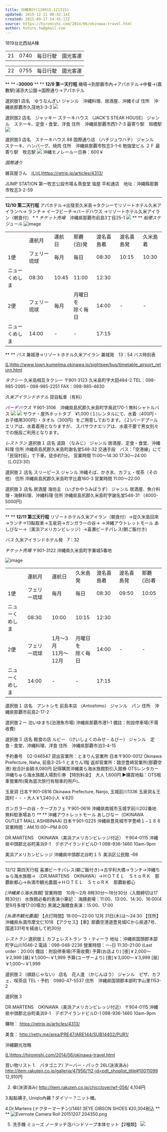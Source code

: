 ```yaml
---
title: 沖縄旅行(120915-121315)
updated: 2015-12-11 08:42:14Z
created: 2015-09-17 14:45:17Z
source: https://hiromishi.com/2014/06/okinawa-travel.html
author: hotoro.tw@gmail.com
---
```


1819台北西站A棟

|     |     |     |     |
| --- | --- | --- | --- |
| 21  | 0740 | 每日行駛 | 國光客運 |

|     |     |     |     |
| --- | --- | --- | --- |
| 22  | 0755 | 每日行駛 | 國光客運 |

**
**
**-30000**
**
**
**12/9 第一天行程**
機場→到那霸市內→アパホテル→中餐→(嘉數駅)浦添大公園→国際通り→アパホテル

選択肢1
店名　ゆうなんぎい
ジャンル　沖縄料理、居酒屋、沖縄そば
住所　沖縄県那覇市久茂地3-3-3
![](../../../_resources/50079084f0cf45f5c7ec53b71d8e6f1d.png)

選択肢2
店名　ジャッキー ステーキハウス （JACK'S STEAK HOUSE）
ジャンル　ステーキ、定食・食堂、洋食
住所　沖縄県那覇市西1-7-3
最寄り駅　旭橋駅
![](../../../_resources/9438e25d21ba1b3a32ec5776fcf0f7be.png)

選択肢3
店名　ステーキハウス 88 国際通り店 （ハチジュウハチ）
ジャンル　ステーキ、ハンバーグ、焼肉
住所　沖縄県那覇市牧志3-1-6 勉強堂ビル ２Ｆ
最寄り駅　牧志駅
![](../../../_resources/3c6e6c06b1a887e019b1c4d9a3eb2361.png)
沖縄モノレール一日券：600￥

*国際通り*

雑貨屋さん　[(L)](https://retrip.jp/articles/4313/)[(L)](https://retrip.jp/articles/4313/)https://retrip.jp/articles/4313/

JUMP STATION
第一牧志公設市場＆燕食堂
塩屋 平和通店　地址：沖繩縣那霸市牧志3-2-59

* * *

**12/10 第二天行程**
アパホテル→出發至久米島→タクシーでリゾートホテル久米アイランへ→
ランチ→ イーフビーチ→バーデハウス →リゾートホテル久米アイラン（朝食付）
*
*
*チケット売場*　沖縄県那覇市前島3丁目25-1
![](../../../_resources/a35b5b305fd7059e43f618ec2a69ec66.png)
**
**
*船便スケジュール*
![image](../../../_resources/0e46bf2b3e6b4145db043c84672d5310.gif)

|     |     |     |     |     |     |     |
| --- | --- | --- | --- | --- | --- | --- |
|     | 運航月 | 運航日 | 那覇(泊)発 | 渡名喜島着 | 渡名喜島発 | 久米島着 |
| 1便  | フェリー琉球 | 毎月  | 毎日  | 08:30 | 10:15 | 10:30 | 11:50 |
| ニューくめしま | 08:30 | 10:45 | 11:00 | 12:30 |
| 2便  | フェリー琉球 | 毎月  | 月曜日を<br>除く毎日 | 14:00 | -   | -   | 16:50 |
| ニューくめしま | 14:00 | -   | -   | 17:15 |

**
**
*バス*
兼城港→リゾートホテル久米アイラン
兼城発　13：54
バス時刻表

[(L)](http://www.town.kumejima.okinawa.jp/sightsee/bus/timetable_airport_return.html)http://www.town.kumejima.okinawa.jp/sightsee/bus/timetable_airport_return.html

*タクシー*
久米島相互タクシー
〒901-3123 久米島町字大田484-2
TEL：098-985-2095・098-985-2251 FAX：098-985-4630

*久米アイランドホテル*
貸自転車（有料）

*バーデハウス*
〒901-3106　沖縄県島尻郡久米島町字奥武170-1
無料シャトルバス
![](../../../_resources/76586aa8ab17281a652ab82a6138edde.png)
![](../../../_resources/a13d99f90988cad313cc7ffe4e94b081.png)
サウナ・屋外ホットタブ　¥1,000
(１)レンタルにて、水着（400円・お子様用300円）・タオル（300円）をご用意しております。
(２)バーデプールエリアは、水着着用となりますが、
スパサウナエリアは、水着不要で男女別々での施設ご利用となります。

*レストラン*
選択肢１
店名 波路 （なみじ）
ジャンル 居酒屋、定食・食堂、沖縄料理
住所 沖縄県島尻郡久米島町謝名堂548-32
交通手段　バス：「空港線」にて「民宿村前」で下車。徒歩約1分。
営業時間
11:00～14:30
17:30～24:00（L.O23:30）

選択肢２
店名 スリーピース
ジャンル 沖縄そば、かき氷、カフェ・喫茶（その他）
住所 沖縄県島尻郡久米島町字比嘉160-3
営業時間
11:00～22:00

選択肢３
店名 居酒屋 海坊主 （いざかやうみぼうず）
ジャンル 居酒屋、魚介料理・海鮮料理、沖縄料理
住所 沖縄県島尻郡久米島町字謝名堂548-31
（4000-5000円）

* * *

**
**
**12/11 第三天行程**
リゾートホテル久米アイラン（朝食付）→從久米島回來→ランチ→13點取車→玉泉洞→ガンガラーの谷→
→沖縄アウトレットモール あしびなー→（美浜アメリカンビレッジ）→喜瀬ビーチパレス(朝ご飯付き)

*バス*
久米アイランドホテル発　7：32

*チケット売場*
〒901-3122
沖縄県久米島町字兼城5番地

![image](../../../_resources/f5e88482c8d4713411f0556bcfe2cfdb.gif)

|     |     |     |     |     |     |     |
| --- | --- | --- | --- | --- | --- | --- |
|     | 運航月 | 運航日 | 久米島発 | 渡名喜島着 | 渡名喜島発 | 那覇(泊)着 |
| 1便  | フェリー琉球 | 毎月  | 毎日  | 08:30 | 09:50 | 10:05 | 11:50 |
| ニューくめしま | 08:30 | 10:00 | 10:15 | 12:30 |
| 2便  | フェリー琉球 | 1月～3月<br>11月～12月 | 月曜日を<br>除く毎日 | 14:00 | -   | -   | 16:50 |
| ニューくめしま | 14:00 | -   | -   | 17:15 |

選択肢１
店名　アントシモ 前島本店 （Antoshimo）
ジャンル　パン
住所　沖縄県那覇市前島2-17-2

選択肢２ー
泊いゆまち(泊港魚市場)
沖縄県那覇市港1-1
備註：附設停車場(不需收費)

選択肢３
店名 軽食の店 ルビー （けいしょくのみせ・るびー）
ジャンル　定食・食堂、沖縄料理、洋食
住所　沖縄県那覇市泊3-4-15

予約番号　02-046547
貸出営業所：とまりん営業所
日本〒900-0012 Okinawa Prefecture, Naha, 前島3-25-1 とまりん1階
返却営業所：臨空豊崎営業所(那覇空港)
総合計金額:8,080円
記得購買沖縄美ら海水族館割引入館券
OTSレンタカー 沖縄ちゅら海水族館入場割引券
【特別料金】　大人 1,600円
►購買地點：OTS租車營業所(需為當次旅行有租車的用戶)、

玉泉洞
日本〒901-0616 Okinawa Prefecture, Nanjo, 玉城前川1336
玉泉洞＆王国村・・・大人￥1,240小人 ￥620

ガンガラーの谷・ケーブカフェ
〒901-0616 沖縄県南城市玉城字前川202番地
無料駐車場あり
**
**
沖縄アウトレットモール あしびなー（OKINAWA OUTLET MALL ASHIBINAA)
日本〒901-0225 沖縄県豊見城市字豊崎１−１８８
営業時間：AM.10:00～PM.8:00

DR.MARTENS　OKINAWA（美浜アメリカンビレッジ付近）
〒904-0115
沖縄県中頭郡北谷町美浜9-1　デボアイランドビルD-1
098-936-1460 10am-9pm

美浜アメリカンビレッジ
沖縄県中頭郡北谷町１５ 美浜区公民館 -69

* * *

12/12 第四天行程
喜瀬ビーチパレス(朝ご飯付き)→古宇利大橋→ランチ→沖縄ちゅら海水族館→
（DR.MARTENS　OKINAWA）→ＨＯＴＥＬ　ＳｔｏＲＫ　那覇新都心→糸満市観光農園→ＨＯＴＥＬ　ＳｔｏＲＫ　那覇新都心

*[沖縄美ら海水族館]*
営業時間　10月～2月
8時30分～18分30分（入館締切は17時30分）
水族館必看的表演小筆記：
海豚劇場：11:00、13:00、14:30、16:00(4至9月多增17:00場次)
黑潮之海餵食表演：15:00、17:00

*[糸満市観光農園]*
【点灯時間】18:00～22:00 12月 31日(木)は～24:30
【住所】沖縄県糸満市摩文仁1018
【アクセス】【車】那覇空港道豊見城ICから県道7号、国道331号を経由して約30分

*レストラン*
選択肢１
カフェレストラン ラ・ティーラ
地址：沖縄県国頭郡本部町字山川1046-2
電話：098-048-2236
營業時間：一-日 11:30–21:00 (Last order：20:00)
備註：附設停車場(不需收費)
予算(お店より)
[夜]￥2,000～￥2,999 [昼]￥1,000～￥1,999
予算(ユーザーより)
[夜]￥3,000～￥3,999 [昼]￥1,000～￥1,999

選択肢２（順路じゃない）
店名　花人逢 （かじんほう）
ジャンル　ピザ、カフェ、喫茶店
TEL・予約　0980-47-5537
住所　沖縄県国頭郡本部町字山里1153-2

選択肢３

DR.MARTENS　OKINAWA（美浜アメリカンビレッジ付近）
〒904-0115
沖縄県中頭郡北谷町美浜9-1　デボアイランドビルD-1
098-936-1460 10am-9pm

購物：
https://retrip.jp/articles/4313/

美食：
http://retty.me/area/PRE47/ARE144/SUB14402/PUR1/

沖繩觀光攻略

[(L)](https://hiromishi.com/2014/06/okinawa-travel.html)https://hiromishi.com/2014/06/okinawa-travel.html

買い物リスト
1.　パタゴニア/ アーバー・パック 26L(決済済み)
http://item.rakuten.co.jp/galleria/47956/?l2-id=pdt_shoplist_title#10011099
12,910円

2. 傘(決済済み)
http://item.rakuten.co.jp/chicclover/wf-056/
4,104円

3.點點襪子, Uniqlo內褲？ダイソー？ニット帽。

4.Dr.Martens (ドクターマーチン)/1461 3EYE GIBSON SHOES
¥20,304税込
**
**
![Evernote Camera Roll 20151207 204350.png](../../../_resources/Evernote_Camera_Roll_20151207_20)

5. 洗手機
ミューズ ノータッチ泡ハンドソープ本体セット【2種類】
![](../../../_resources/4560c72a7a3a60bc96c0ca387a3ba8be.png)